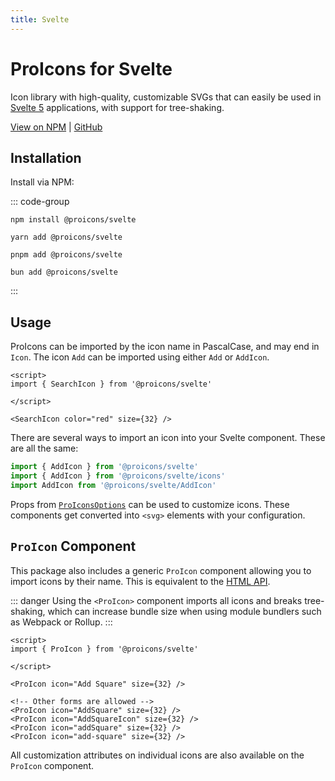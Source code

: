 ```yaml
---
title: Svelte
---
```


# ProIcons for Svelte
Icon library with high-quality, customizable SVGs that can easily be used in [Svelte 5](https://svelte.dev) applications, with support for tree-shaking.

[View on NPM](https://npmjs.com/package/@proicons/svelte) |
[GitHub](https://github.com/ProCode-Software/proicons/tree/main/packages/proicons-svelte)

## Installation
<!-- #region install-svelte -->
Install via NPM:

::: code-group

```shell [NPM]
npm install @proicons/svelte
```

```shell [Yarn]
yarn add @proicons/svelte
```

```shell [PNPM]
pnpm add @proicons/svelte
```

```shell [Bun]
bun add @proicons/svelte
```
:::
<!-- #endregion install-svelte -->
## Usage
ProIcons can be imported by the icon name in PascalCase, and may end in `Icon`. The icon `Add` can be imported using either `Add` or `AddIcon`.

```svelte
<script>
import { SearchIcon } from '@proicons/svelte'

</script>

<SearchIcon color="red" size={32} />
```

There are several ways to import an icon into your Svelte component. These are all the same:
```javascript
import { AddIcon } from '@proicons/svelte'
import { AddIcon } from '@proicons/svelte/icons'
import AddIcon from '@proicons/svelte/AddIcon'
```

Props from [`ProIconsOptions`](options#proiconsoptions) can be used to customize icons. These components get converted into `<svg>` elements with your configuration.

## `ProIcon` Component
This package also includes a generic `ProIcon` component allowing you to import icons by their name. This is equivalent to the [HTML API](html-api).

::: danger
Using the `<ProIcon>` component imports all icons and breaks tree-shaking, which can increase bundle size when using module bundlers such as Webpack or Rollup.
:::

```svelte
<script>
import { ProIcon } from '@proicons/svelte'

</script>

<ProIcon icon="Add Square" size={32} />

<!-- Other forms are allowed -->
<ProIcon icon="AddSquare" size={32} />
<ProIcon icon="AddSquareIcon" size={32} />
<ProIcon icon="addSquare" size={32} />
<ProIcon icon="add-square" size={32} />
```

All customization attributes on individual icons are also available on the `ProIcon` component.